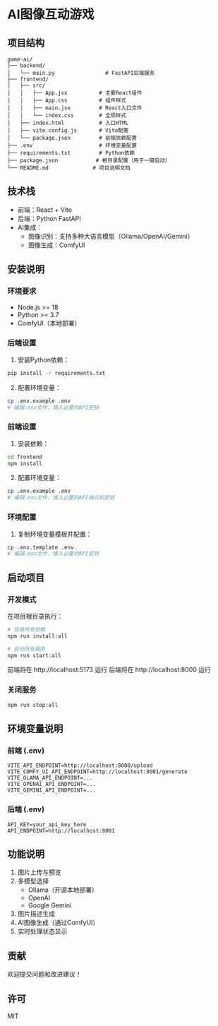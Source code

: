 # AI图像互动游戏

## 项目结构

```
game-ai/
├── backend/
│   └── main.py                # FastAPI后端服务
├── frontend/
│   ├── src/
│   │   ├── App.jsx          # 主要React组件
│   │   ├── App.css          # 组件样式
│   │   ├── main.jsx         # React入口文件
│   │   └── index.css        # 全局样式
│   ├── index.html           # 入口HTML
│   ├── vite.config.js       # Vite配置
│   └── package.json         # 前端依赖配置
├── .env                     # 环境变量配置
├── requirements.txt         # Python依赖
├── package.json            # 根目录配置（用于一键启动）
└── README.md              # 项目说明文档
```

## 技术栈

- 前端：React + Vite
- 后端：Python FastAPI
- AI集成：
  - 图像识别：支持多种大语言模型（Ollama/OpenAI/Gemini）
  - 图像生成：ComfyUI

## 安装说明

### 环境要求

- Node.js >= 18
- Python >= 3.7
- ComfyUI（本地部署）

### 后端设置

1. 安装Python依赖：
```bash
pip install -r requirements.txt
```

2. 配置环境变量：
```bash
cp .env.example .env
# 编辑.env文件，填入必要的API密钥
```

### 前端设置

1. 安装依赖：
```bash
cd frontend
npm install
```

2. 配置环境变量：
```bash
cp .env.example .env
# 编辑.env文件，填入必要的API端点和密钥
```

### 环境配置

1. 复制环境变量模板并配置：
```bash
cp .env.template .env
# 编辑.env文件，填入必要的API密钥
```

## 启动项目

### 开发模式

在项目根目录执行：
```bash
# 安装所有依赖
npm run install:all

# 启动所有服务
npm run start:all
```

前端将在 http://localhost:5173 运行
后端将在 http://localhost:8000 运行

### 关闭服务

```bash
npm run stop:all
```

## 环境变量说明

### 前端 (.env)
```
VITE_API_ENDPOINT=http://localhost:8000/upload
VITE_COMFY_UI_API_ENDPOINT=http://localhost:8001/generate
VITE_OLAMA_API_ENDPOINT=...
VITE_OPENAI_API_ENDPOINT=...
VITE_GEMINI_API_ENDPOINT=...
```

### 后端 (.env)
```
API_KEY=your_api_key_here
API_ENDPOINT=http://localhost:8001
```

## 功能说明

1. 图片上传与预览
2. 多模型选择
   - Ollama（开源本地部署）
   - OpenAI
   - Google Gemini
3. 图片描述生成
4. AI图像生成（通过ComfyUI）
5. 实时处理状态显示

## 贡献

欢迎提交问题和改进建议！

## 许可

MIT
